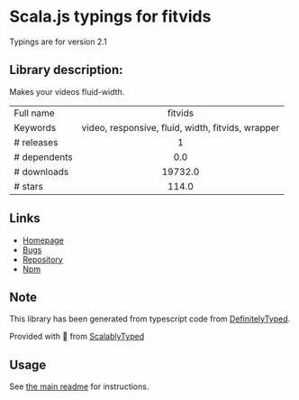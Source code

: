 
# Scala.js typings for fitvids

Typings are for version 2.1

## Library description:
Makes your videos fluid-width.

|                    |                 |
| ------------------ | :-------------: |
| Full name          | fitvids |
| Keywords           | video, responsive, fluid, width, fitvids, wrapper |
| # releases         | 1 |
| # dependents       | 0.0 |
| # downloads        | 19732.0 |
| # stars            | 114.0 |

## Links
- [Homepage](https://github.com/rosszurowski/vanilla-fitvids#readme)
- [Bugs](https://github.com/rosszurowski/vanilla-fitvids/issues)
- [Repository](https://github.com/rosszurowski/vanilla-fitvids)
- [Npm](https://www.npmjs.com/package/fitvids)
    


## Note
This library has been generated from typescript code from [DefinitelyTyped](https://definitelytyped.org).

Provided with :purple_heart: from [ScalablyTyped](https://github.com/oyvindberg/ScalablyTyped)

## Usage
See [the main readme](../../readme.md) for instructions.


